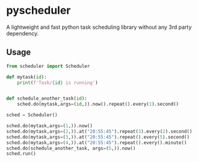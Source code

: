 # pyscheduler
A lightweight and fast python task scheduling library without any 3rd party dependency.

## Usage

```python
from scheduler import Scheduler

def mytask(id):
    print(f'Task/{id} is running')


def schedule_another_task(id):
    sched.do(mytask,args=(id,)).now().repeat().every(1).second()

sched = Scheduler()

sched.do(mytask,args=(1,)).now()
sched.do(mytask,args=(2,)).at("20:55:45").repeat(3).every(2).second()
sched.do(mytask,args=(3,)).at("20:55:45").repeat().every(5).second()
sched.do(mytask,args=(4,)).at("20:55:45").repeat().every().minute()
sched.do(schedule_another_task, args=(5,)).now()
sched.run()


```